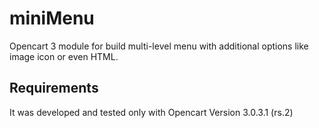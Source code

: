 # miniMenu
Opencart 3 module for build multi-level menu with additional options like image icon or even HTML. 

## Requirements
It was developed and tested only with Opencart Version 3.0.3.1 (rs.2)

